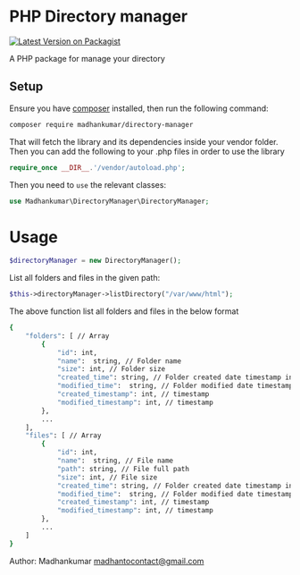 # PHP Directory manager
[![Latest Version on Packagist][ico-version]][link-packagist]

A PHP package for manage your directory
## Setup
Ensure you have [composer](http://getcomposer.org) installed, then run the following command:
```bash
composer require madhankumar/directory-manager
```
That will fetch the library and its dependencies inside your vendor folder. Then you can add the following to your .php files in order to use the library
```php
require_once __DIR__.'/vendor/autoload.php';
```
Then you need to `use` the relevant classes:
```php
use Madhankumar\DirectoryManager\DirectoryManager;
```
# Usage ##
```php
$directoryManager = new DirectoryManager();
```
List all folders and files in the given path:
```php
$this->directoryManager->listDirectory("/var/www/html");
```
The above function list all folders and files in the below format
```bash
{
    "folders": [ // Array
        {
            "id": int,
            "name":  string, // Folder name
            "size": int, // Folder size
            "created_time": string, // Folder created date timestamp in the format of Y-m-d HH:mm:ss
            "modified_time":  string, // Folder modified date timestamp in the format of Y-m-d HH:mm:ss
            "created_timestamp": int, // timestamp
            "modified_timestamp": int, // timestamp
        },
        ...
    ],
    "files": [ // Array
        {
            "id": int,
            "name":  string, // File name
            "path": string, // File full path
            "size": int, // File size
            "created_time": string, // Folder created date timestamp in the format of Y-m-d HH:mm:ss
            "modified_time":  string, // Folder modified date timestamp in the format of Y-m-d HH:mm:ss
            "created_timestamp": int, // timestamp
            "modified_timestamp": int, // timestamp
        },
        ...
    ]
}
```

Author: Madhankumar <madhantocontact@gmail.com>

[ico-version]: https://img.shields.io/packagist/v/madhankumar/directory-manager.svg
[link-packagist]: https://packagist.org/packages/madhankumar/directory-manager

